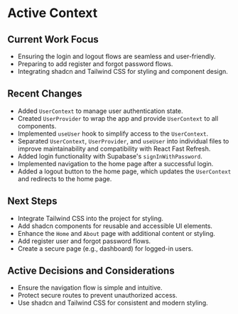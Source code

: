 # Active Context

## Current Work Focus

- Ensuring the login and logout flows are seamless and user-friendly.
- Preparing to add register and forgot password flows.
- Integrating shadcn and Tailwind CSS for styling and component design.

## Recent Changes

- Added `UserContext` to manage user authentication state.
- Created `UserProvider` to wrap the app and provide `UserContext` to all components.
- Implemented `useUser` hook to simplify access to the `UserContext`.
- Separated `UserContext`, `UserProvider`, and `useUser` into individual files to improve maintainability and compatibility with React Fast Refresh.
- Added login functionality with Supabase's `signInWithPassword`.
- Implemented navigation to the home page after a successful login.
- Added a logout button to the home page, which updates the `UserContext` and redirects to the home page.

## Next Steps

- Integrate Tailwind CSS into the project for styling.
- Add shadcn components for reusable and accessible UI elements.
- Enhance the `Home` and `About` page with additional content or styling.
- Add register user and forgot password flows.
- Create a secure page (e.g., dashboard) for logged-in users.

## Active Decisions and Considerations

- Ensure the navigation flow is simple and intuitive.
- Protect secure routes to prevent unauthorized access.
- Use shadcn and Tailwind CSS for consistent and modern styling.
